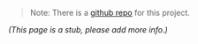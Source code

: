> Note: There is a [github repo](https://github.com/snhack/RobotArm) for this project.

_(This page is a stub, please add more info.)_